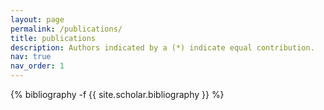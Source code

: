 ```yaml
---
layout: page
permalink: /publications/
title: publications
description: Authors indicated by a (*) indicate equal contribution.
nav: true
nav_order: 1
---
```

<!-- _pages/publications.md -->
<div class="publications">

{% bibliography -f {{ site.scholar.bibliography }} %}

</div>
